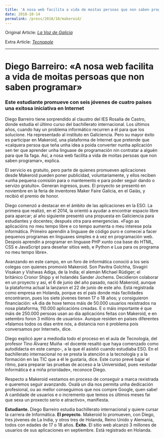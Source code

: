 ```yaml
---
title: 'A nosa web facilita a vida de moitas persoas que non saben programar - La Voz de Galicia'
date: 2018-10-14
permalink: /press/2018/10/makeroid/
---
```


Original Article: [_La Voz de Galicia_](https://www.lavozdegalicia.es/noticia/santiago/2018/10/02/estudiante-bachillerato-internacional-socio-makeroid-nosa-web-facilita-vida-moitas-persoas-non-saben-programarestudiante-proyecto-exito/0003_201810S2C8992.htm)

Extra Article: [_Tecnopole_](https://www.tecnopole.es/es/newsletter/proyecto-makeroid-presentado-galiciencia-sigue-avance-mercado)

---

# Diego Barreiro: «A nosa web facilita a vida de moitas persoas que non saben programar»

### Este estudiante promueve con seis jóvenes de cuatro países una exitosa iniciativa en Internet

Diego Barreiro tiene sorprendido al claustro del IES Rosalía de Castro, donde estudia el último curso del bachillerato internacional. Los últimos años, cuando hay un problema informático recurren a él para que los solucione. Ha representado al instituto en Galiciencia. Pero su mayor éxito es participar en Makeroid, una plataforma de Internet que pretende que «calquera persoa que teña unha idea a poida converter nunha aplicación sen ter que aprender unha linguaxe de programación nin contratar a alguén para que lla faga. Así, a nosa web facilita a vida de moitas persoas que non saben programar», explica.

El servicio es gratuito, pero parte de quienes promueven aplicaciones desde Makeroid pueden poner publicidad, voluntariamente, y ellos reciben «unha pequena comisión para o mantemento e para poder seguir dando o servizo gratuíto». Generan ingresos, pues. El proyecto se presentó en noviembre en la feria de inventores Maker Faire Galicia, en el Gaiás, y recibió el premio de honor.

Diego comenzó a destacar en el ámbito de las aplicaciones en la ESO. La primera que realizó, en el 2014, la orientó a ayudar a encontrar espacio libre para aparcar; al año siguiente presentó una propuesta en Galiciencia para estudiantes y docentes; después otra para emergencias. «Fago as aplicacións no meu tempo libre e co tempo aumenta o meu interese pola informática. Primeiro aprendín a linguaxe de código puro e comecei a facer pequenos programas en linguaxes simples e á vez en programación web. Despois aprendín a programar en linguaxe PHP xunto coa base do HTML, CSS e JavaScript para deseñar sitios web, e Python e Lua para os programa no meu tempo libre».

Avanzando en este campo, en un foro de informática conoció a los seis colegas con quienes promovió Makeroid. Son Pavitra Golchha, Sivagiri Visakan y Vishwas Adiga, de la India; el alemán Michael Rüdiger; el británico Cronor Shipp y el holandés Sander Jochems. Decidieron colaborar en un proyecto y así, el 6 de junio del año pasado, nació Makeroid, aunque la plataforma actual la lanzaron el 22 de junio de este año. Está registrada como empresa en Holanda, porque es el país donde más facilidades encontraron, pues los siete jóvenes tienen 17 o 18 años; y consiguieron financiación: «A día de hoxe temos máis de 50.000 usuarios rexistrados na nosa plataforma, 110.000 aplicacións creadas. E o máis importante é que máis de 250.000 persoas usan ao día aplicacións feitas con Makeroid, e en setembro foron 3 millóns de usuarios». Aunque residen en países diferentes «falamos todos os días entre nós, a distancia non é problema pois conversamos por Internet», dice.

Diego explicó ayer a mediodía todo el proceso en el aula de Tecnología, del profesor Tino Álvarez Muíña -el docente resaltó que haya comenzado como autodidacta en este campo-, a la que él asistió cuando estudiaba ESO. En el bachillerato internacional no se presta la atención a la tecnología y a la formación en las TIC que a él le gustaría, dice. Este curso prevé bajar el ritmo, para preparar las pruebas de acceso a la Universidad, pues «estudar Informática é a miña prioridade», reconoce Diego.

Respecto a Makeroid «estamos en proceso de conseguir a marca rexistrada e queremos seguir avanzando. Oxalá un día nos permita unha dedicación profesional, ou ao mellor conseguimos que nos compre Google, quen sabe! A cantidade de usuarios e o incremento que temos os últimos meses fai que sexa un proxecto serio e atractivo», manifiesta.

**Estudiante.** Diego Barreiro estudia bachillerato internacional y quiere cursar la carrera de Informática.
**El proyecto.** Makeroid lo promueven, con Diego, tres jóvenes de La India, y otros tres de Holanda, Reino Unido y Alemania, todos con edades de 17 o 18 años.
**Éxito.** El sitio web alcanzó 3 millones de usuarios de sus aplicaciones en septiembre. Está registrado en Holanda.